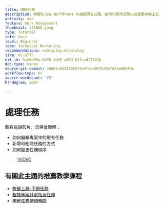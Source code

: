 ```yaml
---
title: 處理任務
description: 瞭解如何在 Workfront 中編輯現有任務、新增和刪除任務以及變更專案上任務順序。
activity: use
feature: Work Management
thumbnail: 335088.jpeg
type: Tutorial
role: User
level: Beginner
team: Technical Marketing
recommendations: noDisplay,noCatalog
jira: KT-8775
exl-id: 8ae9d05a-0435-4db5-a66d-8ffeadf7741b
doc-type: video
source-git-commit: a9d85c93225055f4e8fcda93fb366f83ba960f0e
workflow-type: ht
source-wordcount: '72'
ht-degree: 100%

---
```


# 處理任務

觀看這段影片，您將會瞭解：

* 如何編輯專案中的現有任務
* 新增和刪除任務的方式
* 如何變更任務順序

>[!VIDEO](https://video.tv.adobe.com/v/335088/?quality=12&learn=on)

## 有關此主題的推薦教學課程

* [瞭解上層-下層任務](https://experienceleague.adobe.com/zh-hant/docs/workfront-learn/tutorials-workfront/manage-work/tasks/understand-parent-child-tasks)
* [根據專案計劃指派任務](https://experienceleague.adobe.com/zh-hant/docs/workfront-learn/tutorials-workfront/manage-work/tasks/assign-tasks-from-the-project-plan)
* [瞭解任務持續時間](https://experienceleague.adobe.com/zh-hant/docs/workfront-learn/tutorials-workfront/manage-work/tasks/understand-task-durations)
